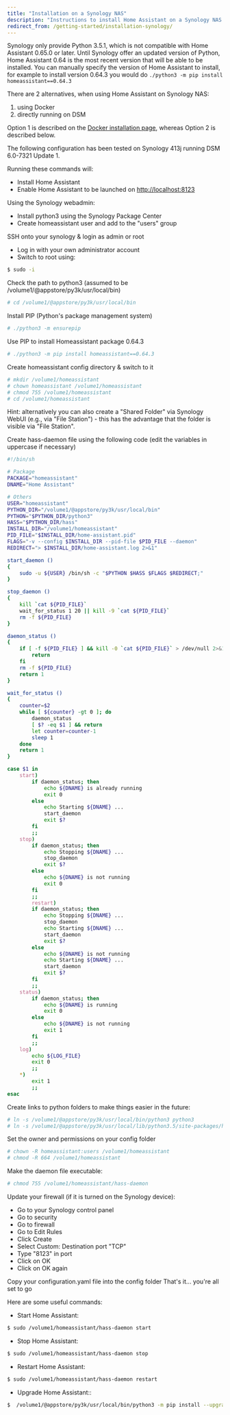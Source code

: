 ```yaml
---
title: "Installation on a Synology NAS"
description: "Instructions to install Home Assistant on a Synology NAS."
redirect_from: /getting-started/installation-synology/
---
```


<div class='note warning'>

Synology only provide Python 3.5.1, which is not compatible with Home Assistant 0.65.0 or later. Until Synology offer an updated version of Python, Home Assistant 0.64 is the most recent version that will be able to be installed. You can manually specify the version of Home Assistant to install, for example to install version 0.64.3 you would do `./python3 -m pip install homeassistant==0.64.3`

</div>

There are 2 alternatives, when using Home Assistant on Synology NAS:
1. using Docker
2. directly running on DSM

Option 1 is described on the [Docker installation page](/docs/installation/docker/), whereas Option 2 is described below.


The following configuration has been tested on Synology 413j running DSM 6.0-7321 Update 1.

Running these commands will:

 - Install Home Assistant
 - Enable Home Assistant to be launched on [http://localhost:8123](http://localhost:8123)

Using the Synology webadmin:

 - Install python3 using the Synology Package Center
 - Create homeassistant user and add to the "users" group

SSH onto your synology & login as admin or root

 - Log in with your own administrator account
 - Switch to root using:

```bash
$ sudo -i
```


Check the path to python3 (assumed to be /volume1/@appstore/py3k/usr/local/bin)

```bash
# cd /volume1/@appstore/py3k/usr/local/bin
```

Install PIP (Python's package management system)

```bash
# ./python3 -m ensurepip
```

Use PIP to install Homeassistant package 0.64.3

```bash
# ./python3 -m pip install homeassistant==0.64.3
```

Create homeassistant config directory & switch to it

```bash
# mkdir /volume1/homeassistant
# chown homeassistant /volume1/homeassistant 
# chmod 755 /volume1/homeassistant
# cd /volume1/homeassistant
```
Hint: alternatively you can also create a "Shared Folder" via Synology WebUI (e.g., via "File Station") - this has the advantage that the folder is visible via "File Station".

Create hass-daemon file using the following code (edit the variables in uppercase if necessary)

```bash
#!/bin/sh

# Package
PACKAGE="homeassistant"
DNAME="Home Assistant"

# Others
USER="homeassistant"
PYTHON_DIR="/volume1/@appstore/py3k/usr/local/bin"
PYTHON="$PYTHON_DIR/python3"
HASS="$PYTHON_DIR/hass"
INSTALL_DIR="/volume1/homeassistant"
PID_FILE="$INSTALL_DIR/home-assistant.pid"
FLAGS="-v --config $INSTALL_DIR --pid-file $PID_FILE --daemon"
REDIRECT="> $INSTALL_DIR/home-assistant.log 2>&1"

start_daemon ()
{
    sudo -u ${USER} /bin/sh -c "$PYTHON $HASS $FLAGS $REDIRECT;"
}

stop_daemon ()
{
    kill `cat ${PID_FILE}`
    wait_for_status 1 20 || kill -9 `cat ${PID_FILE}`
    rm -f ${PID_FILE}
}

daemon_status ()
{
    if [ -f ${PID_FILE} ] && kill -0 `cat ${PID_FILE}` > /dev/null 2>&1; then
        return
    fi
    rm -f ${PID_FILE}
    return 1
}

wait_for_status ()
{
    counter=$2
    while [ ${counter} -gt 0 ]; do
        daemon_status
        [ $? -eq $1 ] && return
        let counter=counter-1
        sleep 1
    done
    return 1
}

case $1 in
    start)
        if daemon_status; then
            echo ${DNAME} is already running
            exit 0
        else
            echo Starting ${DNAME} ...
            start_daemon
            exit $?
        fi
        ;;
    stop)
        if daemon_status; then
            echo Stopping ${DNAME} ...
            stop_daemon
            exit $?
        else
            echo ${DNAME} is not running
            exit 0
        fi
        ;;
        restart)
        if daemon_status; then
            echo Stopping ${DNAME} ...
            stop_daemon
            echo Starting ${DNAME} ...
            start_daemon
            exit $?
        else
            echo ${DNAME} is not running
            echo Starting ${DNAME} ...
            start_daemon
            exit $?
        fi
        ;;
    status)
        if daemon_status; then
            echo ${DNAME} is running
            exit 0
        else
            echo ${DNAME} is not running
            exit 1
        fi
        ;;
    log)
        echo ${LOG_FILE}
        exit 0
        ;;
    *)
        exit 1
        ;;
esac

```

Create links to python folders to make things easier in the future:

```bash
# ln -s /volume1/@appstore/py3k/usr/local/bin/python3 python3
# ln -s /volume1/@appstore/py3k/usr/local/lib/python3.5/site-packages/homeassistant homeassistant
```

Set the owner and permissions on your config folder

```bash
# chown -R homeassistant:users /volume1/homeassistant
# chmod -R 664 /volume1/homeassistant
```

Make the daemon file executable:

```bash
# chmod 755 /volume1/homeassistant/hass-daemon
```

Update your firewall (if it is turned on the Synology device):

 - Go to your Synology control panel
 - Go to security 
 - Go to firewall
 - Go to Edit Rules
 - Click Create
 - Select Custom: Destination port "TCP"
 - Type "8123" in port
 - Click on OK
 - Click on OK again


Copy your configuration.yaml file into the config folder
That's it... you're all set to go

Here are some useful commands:

- Start Home Assistant:

```bash
$ sudo /volume1/homeassistant/hass-daemon start
```

- Stop Home Assistant:

```bash
$ sudo /volume1/homeassistant/hass-daemon stop
```

- Restart Home Assistant:

```bash
$ sudo /volume1/homeassistant/hass-daemon restart
```

- Upgrade Home Assistant::

```bash
$  /volume1/@appstore/py3k/usr/local/bin/python3 -m pip install --upgrade homeassistant
```

